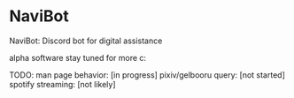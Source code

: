 # NaviBot
NaviBot: Discord bot for digital assistance

alpha software
stay tuned for more c:

TODO:
man page behavior: [in progress]
pixiv/gelbooru query: [not started]
spotify streaming: [not likely]
